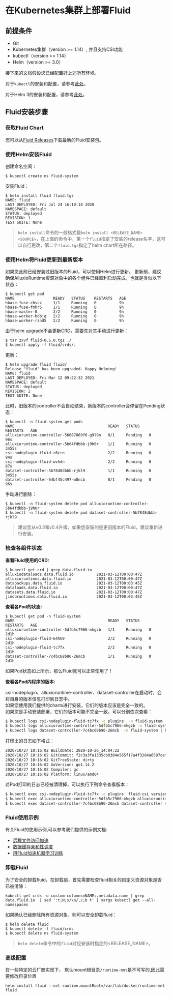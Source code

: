 # 在Kubernetes集群上部署Fluid

## 前提条件

- Git
- Kubernetes集群（version >= 1.14）, 并且支持CSI功能
- kubectl（version >= 1.14）
- Helm（version >= 3.0）

接下来的文档假设您已经配置好上述所有环境。

对于`kubectl`的安装和配置，请参考[此处](https://kubernetes.io/docs/tasks/tools/install-kubectl/)。

对于Helm 3的安装和配置，请参考[此处](https://v3.helm.sh/docs/intro/install/)。

## Fluid安装步骤

### 获取Fluid Chart

您可以从[Fluid Releases](https://github.com/fluid-cloudnative/fluid/releases)下载最新的Fluid安装包。


### 使用Helm安装Fluid

创建命名空间：

```shell
$ kubectl create ns fluid-system
```

安装Fluid：

```shell
$ helm install fluid fluid.tgz
NAME: fluid
LAST DEPLOYED: Fri Jul 24 16:10:18 2020
NAMESPACE: default
STATUS: deployed
REVISION: 1
TEST SUITE: None
```

> `helm install`命令的一般格式是`helm install <RELEASE_NAME> <SOURCE>`，在上面的命令中，第一个`fluid`指定了安装的release名字，这可以自行更改，第二个`fluid.tgz`指定了helm chart所在路径。

### 使用Helm将Fluid更新到最新版本

如果您此前已经安装过旧版本的Fluid，可以使用Helm进行更新。
更新前，建议确保AlluxioRuntime资源对象中的各个组件已经顺利启动完成，也就是类似以下状态：

```shell
$ kubectl get pod
NAME                 READY   STATUS    RESTARTS   AGE
hbase-fuse-chscz     1/1     Running   0          9h
hbase-fuse-fmhr5     1/1     Running   0          9h
hbase-master-0       2/2     Running   0          9h
hbase-worker-bdbjg   2/2     Running   0          9h
hbase-worker-rznd5   2/2     Running   0          9h
```

由于helm upgrade不会更新CRD，需要先对其手动进行更新：

```shell
$ tar zxvf fluid-0.5.0.tgz ./
$ kubectl apply -f fluid/crds/.
```

更新：
```shell
$ helm upgrade fluid fluid/
Release "fluid" has been upgraded. Happy Helming!
NAME: fluid
LAST DEPLOYED: Fri Mar 12 09:22:32 2021
NAMESPACE: default
STATUS: deployed
REVISION: 2
TEST SUITE: None
```
此时，旧版本的controller不会自动结束，新版本的controller会停留在Pending状态：
```shell
$ kubectl -n fluid-system get pods
NAME                                         READY   STATUS    RESTARTS   AGE
alluxioruntime-controller-56687869f6-g9l9n   0/1     Pending   0          96s
alluxioruntime-controller-5b64fdbbb-j9h6r    1/1     Running   0          3m55s
csi-nodeplugin-fluid-r6crn                   2/2     Running   0          94s
csi-nodeplugin-fluid-wvhdn                   2/2     Running   0          87s
dataset-controller-5b7848dbbb-rjkl9          1/1     Running   0          3m55s
dataset-controller-64bf45c497-w8ncb          0/1     Pending   0          96s
```
手动进行删除：
```shell
$ kubectl -n fluid-system delete pod alluxioruntime-controller-5b64fdbbb-j9h6r 
$ kubectl -n fluid-system delete pod dataset-controller-5b7848dbbb-rjkl9
```

> 建议您从v0.3和v0.4升级。如果您安装的是更旧版本的Fluid，建议重新进行安装。

### 检查各组件状态

**查看Fluid使用的CRD:**

```shell
$ kubectl get crd | grep data.fluid.io
alluxiodataloads.data.fluid.io          2021-03-12T00:00:47Z
alluxioruntimes.data.fluid.io           2021-03-12T00:00:47Z
databackups.data.fluid.io               2021-03-12T00:03:45Z
dataloads.data.fluid.io                 2021-03-12T00:00:47Z
datasets.data.fluid.io                  2021-03-12T00:00:47Z
jindoruntimes.data.fluid.io             2021-03-12T00:03:45Z
```

**查看各Pod的状态:**

```shell
$ kubectl get pod -n fluid-system
NAME                                         READY   STATUS    RESTARTS   AGE
alluxioruntime-controller-5dfb5c7966-mkgzb   1/1     Running   0          2d1h
csi-nodeplugin-fluid-64h69                   2/2     Running   0          2d1h
csi-nodeplugin-fluid-tc7fx                   2/2     Running   0          2d1h
dataset-controller-7c4bc68b96-26mcb          1/1     Running   0          2d1h
```

如果Pod状态如上所示，那么Fluid就可以正常使用了！

**查看各Pod内程序的版本:**

csi-nodeplugin、alluxioruntime-controller、dataset-controller在启动时，会将自身的版本信息打印到日志中。  
如果您使用我们提供的charts进行安装，它们的版本应该是完全一致的。  
如果您是手动安装部署，它们的版本可能不完全一致，可以分别依次查看：  
```bash
$ kubectl logs csi-nodeplugin-fluid-tc7fx -c plugins  -n fluid-system | head -n 9 | tail -n 6
$ kubectl logs alluxioruntime-controller-5dfb5c7966-mkgzb -n fluid-system | head -n 6
$ kubectl logs dataset-controller-7c4bc68b96-26mcb  -n fluid-system | head -n 6
```
打印出的日志如下格式：
```bash
2020/10/27 10:16:02 BuildDate: 2020-10-26_14:04:22
2020/10/27 10:16:02 GitCommit: f2c3a3fa1335cb0384e565f17a4f3284a6507cef
2020/10/27 10:16:02 GitTreeState: dirty
2020/10/27 10:16:02 GoVersion: go1.14.2
2020/10/27 10:16:02 Compiler: gc
2020/10/27 10:16:02 Platform: linux/amd64
```
若Pod打印的日志已经被清理掉，可以执行下列命令查看版本： 
```bash
$ kubectl exec csi-nodeplugin-fluid-tc7fx -c plugins  fluid-csi version -n fluid-system
$ kubectl exec alluxioruntime-controller-5dfb5c7966-mkgzb alluxioruntime-controller version -n fluid-system
$ kubectl exec dataset-controller-7c4bc68b96-26mcb dataset-controller version -n  fluid-system 
```

### Fluid使用示例

有关Fluid的使用示例,可以参考我们提供的示例文档:
- [远程文件访问加速](/zh/samples/)
- [数据缓存亲和性调度](/zh/samples/data_co_locality.md)
- [用Fluid加速机器学习训练](/zh/samples/machinelearning.md)

### 卸载Fluid

为了安全的卸载fluid，在卸载前，首先需要检查fluid相关的自定义资源对象是否已被清除：
```shell
kubectl get crds -o custom-columns=NAME:.metadata.name | grep data.fluid.io  | sed ':t;N;s/\n/,/;b t' | xargs kubectl get --all-namespaces
```
如果确认已经删除所有资源对象，则可以安全卸载fluid：

```shell
$ helm delete fluid
$ kubectl delete -f fluid/crds
$ kubectl delete ns fluid-system
```

> `helm delete`命令中的`fluid`对应安装时指定的<RELEASE_NAME>。


### 高级配置

在一些特定的云厂商实现下， 默认mount根目录`/runtime-mnt`是不可写的,因此需要修改目录位置

```
helm install fluid --set runtime.mountRoot=/var/lib/docker/runtime-mnt fluid
```

